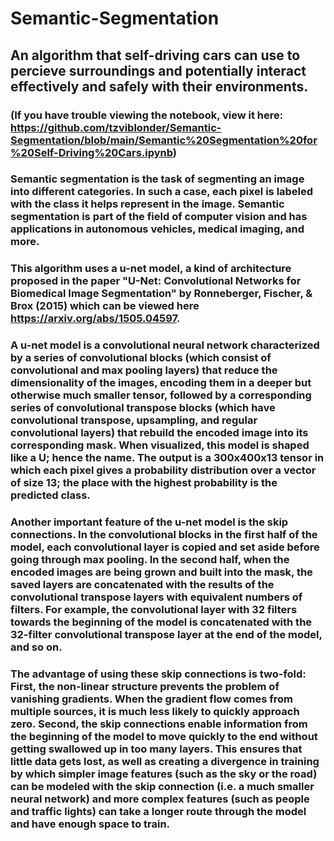 # Semantic-Segmentation
## An algorithm that self-driving cars can use to percieve surroundings and potentially interact effectively and safely with their environments.
### (If you have trouble viewing the notebook, view it here: https://github.com/tzviblonder/Semantic-Segmentation/blob/main/Semantic%20Segmentation%20for%20Self-Driving%20Cars.ipynb)
### Semantic segmentation is the task of segmenting an image into different categories. In such a case, each pixel is labeled with the class it helps represent in the image. Semantic segmentation is part of the field of computer vision and has applications in autonomous vehicles, medical imaging, and more. 
### This algorithm uses a u-net model, a kind of architecture proposed in the paper "U-Net: Convolutional Networks for Biomedical Image Segmentation" by Ronneberger, Fischer, & Brox (2015) which can be viewed here https://arxiv.org/abs/1505.04597.
### A u-net model is a convolutional neural network characterized by a series of convolutional blocks (which consist of convolutional and max pooling layers) that reduce the dimensionality of the images, encoding them in a deeper but otherwise much smaller tensor, followed by a corresponding series of convolutional transpose blocks (which have convolutional transpose, upsampling, and regular convolutional layers) that rebuild the encoded image into its corresponding mask. When visualized, this model is shaped like a U; hence the name. The output is a 300x400x13 tensor in which each pixel gives a probability distribution over a vector of size 13; the place with the highest probability is the predicted class.
### Another important feature of the u-net model is the skip connections. In the convolutional blocks in the first half of the model, each convolutional layer is copied and set aside before going through max pooling. In the second half, when the encoded images are being grown and built into the mask, the saved layers are concatenated with the results of the convolutional transpose layers with equivalent numbers of filters. For example, the convolutional layer with 32 filters towards the beginning of the model is concatenated with the 32-filter convolutional transpose layer at the end of the model, and so on.
### The advantage of using these skip connections is two-fold: First, the non-linear structure prevents the problem of vanishing gradients. When the gradient flow comes from multiple sources, it is much less likely to quickly approach zero. Second, the skip connections enable information from the beginning of the model to move quickly to the end without getting swallowed up in too many layers. This ensures that little data gets lost, as well as creating a divergence in training by which simpler image features (such as the sky or the road) can be modeled with the skip connection (i.e. a much smaller neural network) and more complex features (such as people and traffic lights) can take a longer route through the model and have enough space to train.
